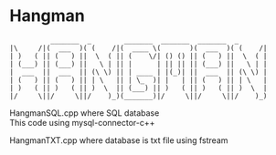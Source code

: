 # Hangman
              _______  _        _______  _______  _______  _
    |\     /|(  ___  )( (    /|(  ____ \(       )(  ___  )( (    /|
    | )   ( || (   ) ||  \  ( || (    \/| () () || (   ) ||  \  ( |
    | (___) || (___) ||   \ | || |      | || || || (___) ||   \ | |
    |  ___  ||  ___  || (\ \) || | ____ | |(_)| ||  ___  || (\ \) |
    | (   ) || (   ) || | \   || | \_  )| |   | || (   ) || | \   |
    | )   ( || )   ( || )  \  || (___) || )   ( || )   ( || )  \  |
    |/     \||/     \||/    )_)(_______)|/     \||/     \||/    )_)

HangmanSQL.cpp where SQL database                         
    This code using mysql-connector-c++

HangmanTXT.cpp where database is txt file
    using fstream

